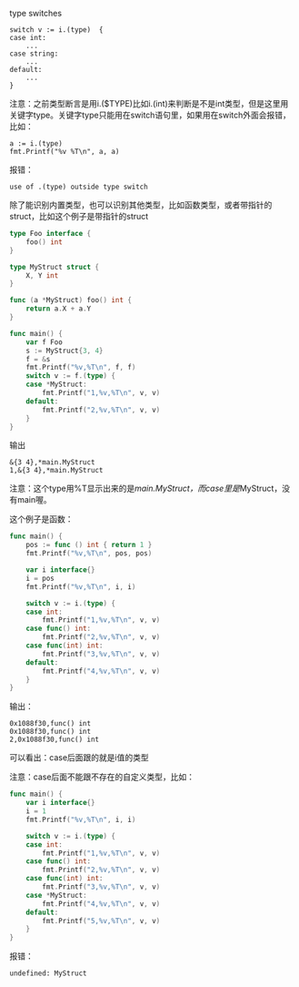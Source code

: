 type switches

```text
switch v := i.(type)  {
case int:
	...
case string:
	...
default:
	...
}
```

注意：之前类型断言是用i.($TYPE)比如i.(int)来判断是不是int类型，但是这里用关键字type。关键字type只能用在switch语句里，如果用在switch外面会报错，比如：

```text
a := i.(type)
fmt.Printf("%v %T\n", a, a)
```

报错：

```text
use of .(type) outside type switch
```

除了能识别内置类型，也可以识别其他类型，比如函数类型，或者带指针的struct，比如这个例子是带指针的struct

```go
type Foo interface {
    foo() int
}

type MyStruct struct {
    X, Y int
}

func (a *MyStruct) foo() int {
    return a.X + a.Y
}

func main() {
    var f Foo
    s := MyStruct{3, 4}
    f = &s
    fmt.Printf("%v,%T\n", f, f)
    switch v := f.(type) {
    case *MyStruct:
        fmt.Printf("1,%v,%T\n", v, v)
    default:
        fmt.Printf("2,%v,%T\n", v, v)
    }
}
```

输出

```text
&{3 4},*main.MyStruct
1,&{3 4},*main.MyStruct
```

注意：这个type用%T显示出来的是*main.MyStruct，而case里是*MyStruct，没有main喔。

这个例子是函数：

```go
func main() {
	pos := func () int { return 1 }
	fmt.Printf("%v,%T\n", pos, pos)

	var i interface{}
	i = pos
	fmt.Printf("%v,%T\n", i, i)

	switch v := i.(type) {
	case int:
		fmt.Printf("1,%v,%T\n", v, v)
	case func() int:
		fmt.Printf("2,%v,%T\n", v, v)
	case func(int) int:
		fmt.Printf("3,%v,%T\n", v, v)
	default:
		fmt.Printf("4,%v,%T\n", v, v)
	}
}
```

输出：

```text
0x1088f30,func() int
0x1088f30,func() int
2,0x1088f30,func() int
```

可以看出：case后面跟的就是i值的类型

注意：case后面不能跟不存在的自定义类型，比如：

```go
func main() {
    var i interface{}
    i = 1
    fmt.Printf("%v,%T\n", i, i)

    switch v := i.(type) {
    case int:
        fmt.Printf("1,%v,%T\n", v, v)
    case func() int:
        fmt.Printf("2,%v,%T\n", v, v)
    case func(int) int:
        fmt.Printf("3,%v,%T\n", v, v)
    case *MyStruct:
        fmt.Printf("4,%v,%T\n", v, v)
    default:
        fmt.Printf("5,%v,%T\n", v, v)
    }
}
```

报错：

```text
undefined: MyStruct
```
